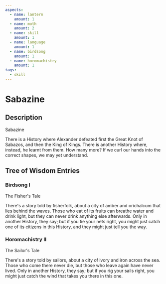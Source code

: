 ```yaml
---
aspects: 
  - name: lantern
    amount: 1
  - name: moth
    amount: 2
  - name: skill
    amount: 1
  - name: language
    amount: 1
  - name: birdsong
    amount: 1
  - name: horomachistry
    amount: 1
tags:
  - skill
---
```


# Sabazine

## Description
Sabazine

There is a History where Alexander defeated first the Great Knot of Sabazos, and then the King of Kings. There is another History where, instead, he learnt from them. How many more? If we curl our hands into the correct shapes, we may yet understand.
## Tree of Wisdom Entries
### Birdsong I
The Fisher's Tale

There's a story told by fisherfolk, about a city of amber and orichalcum that lies behind the waves. Those who eat of its fruits can breathe water and drink light, but they can never drink anything else afterwards. Only in another History, they say; but if you tie your nets right, you might just catch one of its citizens in this History, and they might just tell you the way.

### Horomachistry II
The Sailor's Tale

There's a story told by sailors, about a city of ivory and iron across the sea. Those who come there never die, but those who leave again have never lived. Only in another History, they say; but if you rig your sails right, you might just catch the wind that takes you there in this one.